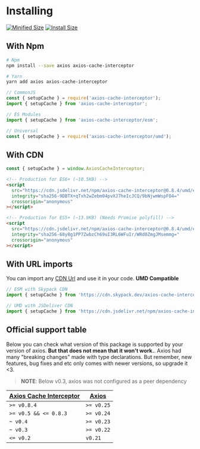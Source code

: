 # Installing

<a href="https://bundlephobia.com/package/axios-cache-interceptor@latest"
    ><img
      src="https://img.shields.io/bundlephobia/minzip/axios-cache-interceptor/latest?style=flat"
      target="_blank"
      alt="Minified Size"
  /></a> <a href="https://packagephobia.com/result?p=axios-cache-interceptor@latest"
    ><img
      src="https://packagephobia.com/badge?p=axios-cache-interceptor@latest"
      target="_blank"
      alt="Install Size"
  /></a>

## With Npm

```sh
# Npm
npm install --save axios axios-cache-interceptor

# Yarn
yarn add axios axios-cache-interceptor
```

```js
// CommonJS
const { setupCache } = require('axios-cache-interceptor');
import { setupCache } from 'axios-cache-interceptor';

// ES Modules
import { setupCache } from 'axios-cache-interceptor/esm';

// Universal
const { setupCache } = require('axios-cache-interceptor/umd');
```

## With CDN

```js
const { setupCache } = window.AxiosCacheInterceptor;
```

```html
<!-- Production for ES6+ (~10.5KB) -->
<script
  src="https://cdn.jsdelivr.net/npm/axios-cache-interceptor@0.8.4/umd/es6.js"
  integrity="sha256-9DBTX+qTxh2wZebm04pvXJ7heIcJCQ/9bNjwmWspFO4="
  crossorigin="anonymous"
></script>

<!-- Production for ES5+ (~13.9KB) (Needs Promise polyfill) -->
<script
  src="https://cdn.jsdelivr.net/npm/axios-cache-interceptor@0.8.4/umd/es5.js"
  integrity="sha256-68y8g1PP7ZwbzCh69uI3RL6WFuIr/WRd0ZmgJMsemmg="
  crossorigin="anonymous"
></script>
```

## With URL imports

You can import any [CDN Url](#with-cdns) and use it in your code. **UMD Compatible**

```js
// ESM with Skypack CDN
import { setupCache } from 'https://cdn.skypack.dev/axios-cache-interceptor@0.8.4';

// UMD with JSDeliver CDN
import { setupCache } from 'https://cdn.jsdelivr.net/npm/axios-cache-interceptor@0.8.4/umd/index.js';
```

## Official support table

Below you can check what version of this package is supported by your version of axios.
**But that does not mean that it won't work.**. Axios had many "breaking changes" made
with type declarations. But remember, new features, bug fixes and etc only comes with
newer versions, so upgrade it <3.

> **NOTE**: Below v0.3, axios was not configured as a peer dependency

| [Axios Cache Interceptor](https://github.com/arthurfiorette/axios-cache-interceptor/releases) | [Axios](https://github.com/axios/axios/releases) |
| --------------------------------------------------------------------------------------------- | ------------------------------------------------ |
| `>= v0.8.4`                                                                                   | `>= v0.25`                                       |
| `>= v0.5 && <= 0.8.3`                                                                         | `>= v0.24`                                       |
| `~ v0.4`                                                                                      | `>= v0.23`                                       |
| `~ v0.3`                                                                                      | `>= v0.22`                                       |
| `<= v0.2`                                                                                     | `v0.21`                                          |
